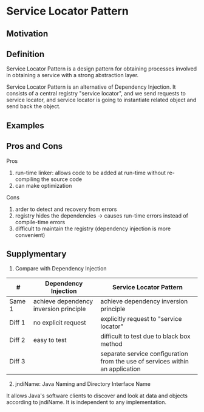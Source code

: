 # Service Locator Pattern

## Motivation


## Definition

Service Locator Pattern is a design pattern for obtaining processes involved in obtaining a service with a strong abstraction layer.

Service Locator Pattern is an alternative of Dependency Injection. It consists of a central registry "service locator", and we send requests to service locator, and service locator is going to instantiate related object and send back the object.


## Examples


## Pros and Cons

Pros

1. run-time linker: allows code to be added at run-time without re-compiling the source code
2. can make optimization

Cons

1. arder to detect and recovery from errors
2. registry hides the dependencies -> causes run-time errors instead of compile-time errors
3. difficult to maintain the registry (dependency injection is more convenient)


## Supplymentary

1. Compare with Dependency Injection

| # |  Dependency Injection  |  Service Locator Pattern  |
| - | ---------------------- | ------------------------- |
| Same 1 | achieve dependency inversion principle | achieve dependency inversion principle | 
| Diff 1 | no explicit request | explicitly request to "service locator" |
| Diff 2 | easy to test | difficult to test due to black box method |
| Diff 3 | | separate service configuration from the use of services within an application |

2. jndiName: Java Naming and Directory Interface Name

It allows Java's software clients to discover and look at data and objects according to jndiName. It is independent to any implementation.

